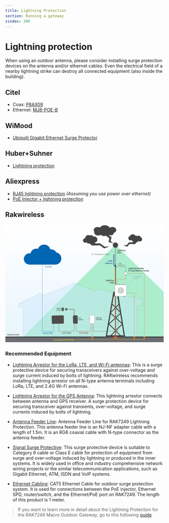 ```yaml
---
title: Lightning Protection
section: Running a gateway
zindex: 300
---
```


# Lightning protection

When using an outdoor antenna, please consider installing surge protection devices on the antenna and/or ethernet cables. Even the electrical field of a nearby lightning strike can destroy all connected equipment (also inside the building).

## Citel

* Coax: [P8AX09](http://www.citel.fr/en/produit/citel-radiocommunication-surge-protectors/citel-coaxial-gdt/gamme-coaxial-P8AX/p8ax09-nmf.html)
* Ethernet: [MJ8-POE-B](http://www.citel.fr/en/produit/citel-surge-protector-for-dataline-network/poe-surge-protector/surge-protectors-MJ8-POE/mj8-poe-b.html)

## WiMood

* [Ubiquiti Gigabit Ethernet Surge Protector](https://www.wimoodshop.nl/product/1095/Ubiquiti-Ethernet-Surge-Protector-Gen2)

## Huber+Suhner

* [Lightning protection](http://www.hubersuhner.com/en/products/radio-frequency/lightning-emp-protectors)

## Aliexpress

* [RJ45 lightning protection](https://www.aliexpress.com/item/100-1000M-POE-IP-Camera-Network-POE-Switch-RJ45-POE-Surge-Protector-Protection-device-Lightning-Arrester/32917720379.html) _(Assuming you use power over ethernet)_
* [PoE Injector + lightning protection](https://www.aliexpress.com/item/Gigabit-POE-6-Port-Power-over-Ethernet-Injector-For-UBNT-IP-Camera-VOIP-phone-WiFi-Access/32850552905.html)


## Rakwireless

![Figure 1: RAK7249 Lightning Protection Diagram](rakwireless-lightning-protection-diagram.jpg)

### Recommended Equipment
* [Lightning Arrestor for the LoRa, LTE, and Wi-Fi antennas](https://store.rakwireless.com/products/lightning-arrestor): This is a surge protective device for securing transceivers against over-voltage and surge current induced by bolts of lightning. RAKwireless recommends installing lightning arrestor on all N-type antenna terminals including LoRa, LTE, and 2.4G Wi-Fi antennas.

* [Lightning Arrestor for the GPS Antenna](https://store.rakwireless.com/products/lightning-arrestor-for-gps-antenna): This lightning arrestor connects between antenna and GPS receiver. A surge protection device for securing transceiver against transients, over-voltage, and surge currents induced by bolts of lightning.

* [Antenna Feeder Line](https://store.rakwireless.com/products/antenna-feeder-line): Antenna Feeder Line for RAK7249 Lightning Protection. This antenna feeder line is an NJ-NF adapter cable with a length of 1.5m. It is an RG8 coaxial cable with N-type connector as the antenna feeder.

* [Signal Surge Protective](https://store.rakwireless.com/products/signal-surge-protective): This surge protective device is suitable to Category 6 cable or Class E cable for protection of equipment from surge and over-voltage induced by lightning or produced in the inner systems. It is widely used in office and industry comprehensive network wiring projects or the similar telecommunication applications, such as Gigabit Ethernet, ATM, ISDN and VoIP systems.

* [Ethernet Cabling](https://store.rakwireless.com/products/cat5-ethernet-cable): CAT5 Ethernet Cable for outdoor surge protection system. It is used for connections between the PoE injector, Ethernet SPD, router/switch, and the Ethernet/PoE port on RAK7249. The length of this product is 1 meter.

> If you want to learn more in detail about the Lightning Protection for the RAK7249 Macro Outdoor Gateway, go to this following [guide](https://doc.rakwireless.com/rak7249----macro-outdoor-gateway/lightning-protection---rak7249)
